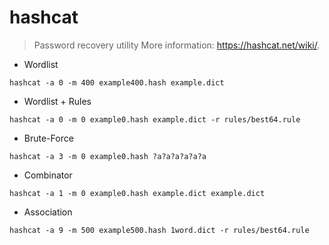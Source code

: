 # hashcat

> Password recovery utility
> More information: <https://hashcat.net/wiki/>.

- Wordlist

`hashcat -a 0 -m 400 example400.hash example.dict`

- Wordlist + Rules

`hashcat -a 0 -m 0 example0.hash example.dict -r rules/best64.rule`

- Brute-Force

`hashcat -a 3 -m 0 example0.hash ?a?a?a?a?a?a`

- Combinator

`hashcat -a 1 -m 0 example0.hash example.dict example.dict`

- Association

`hashcat -a 9 -m 500 example500.hash 1word.dict -r rules/best64.rule`

